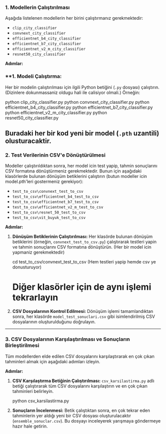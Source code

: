 ### **1. Modellerin Çalıştırılması**

Aşağıda listelenen modellerin her birini çalıştırmanız gerekmektedir:

- `clip_city_classifier`
- `convnext_city_classifier`
- `efficientnet_b4_city_classifier`
- `efficientnet_b7_city_classifier`
- `efficientnet_v2_m_city_classifier`
- `resnet50_city_classifier`

**Adımlar:**


### **1. **Modeli Çalıştırma:**
   Her bir modelin çalıştırılması için ilgili Python betiğini (`.py` dosyası) çalıştırın. (Dizinlere dokunmassaniz oldugu hali ile calisiyor olmali.)
   Örneğin:

   python clip_city_classifier.py
   python convnext_city_classifier.py
   python efficientnet_b4_city_classifier.py
   python efficientnet_b7_city_classifier.py
   python efficientnet_v2_m_city_classifier.py
   python resnet50_city_classifier.py

   Buradaki her bir kod yeni bir model  (`.pth` uzantili)  olusturacaktir.
---

### **2. Test Verilerinin CSV'e Dönüştürülmesi**

Modeller çalıştırıldıktan sonra, her model icin test yapip, tahmin sonuçlarını CSV formatına dönüştürmeniz gerekmektedir. Bunun için aşağıdaki klasörlerde bulunan dönüşüm betiklerini çalıştırın 
(butun modeller icin model.pth'leri gostermeniz gerekiyor):

- `test_to_csv\convnext_test_to_csv`
- `test_to_csv\efficientnet_b4_test_to_csv`
- `test_to_csv\efficientnet_b7_test_to_csv`
- `test_to_csv\efficientnet_v2_m_test_to_csv`
- `test_to_csv\resnet_50_test_to_csv`
- `test_to_csv\vit_buyuk_test_to_csv`

**Adımlar:**

1. **Dönüşüm Betiklerinin Çalıştırılması:**
   Her klasörde bulunan dönüşüm betiklerini (örneğin, `convnext_test_to_csv.py`) çalıştırarak testleri yapin ve tahmin sonuçlarını CSV formatına dönüştürün. 
   (Her bir model icin yapmaniz gerekmektedir)

   cd test_to_csv/convnext_test_to_csv (Hem testleri yapip hemde csv ye donusturuyor)
   
   
   # Diğer klasörler için de aynı işlemi tekrarlayın

2. **CSV Dosyalarının Kontrol Edilmesi:**
   Dönüşüm işlemi tamamlandıktan sonra, her klasörde `model_test_sonuclari.csv` gibi isimlendirilmiş CSV dosyalarının oluşturulduğunu doğrulayın.

---

### **3. CSV Dosyalarının Karşılaştırılması ve Sonuçların Birleştirilmesi**

Tüm modellerden elde edilen CSV dosyalarını karşılaştırarak en çok çıkan tahminleri almak için aşağıdaki adımları izleyin.

**Adımlar:**

1. **CSV Karşılaştırma Betiğinin Çalıştırılması:**
   `csv_karsilastirma.py` adlı betiği çalıştırarak tüm CSV dosyalarını karşılaştırın ve en çok çıkan tahminleri belirleyin.

   python csv_karsilastirma.py

2. **Sonuçların İncelenmesi:**
   Betik çalıştıktan sonra, en çok tekrar eden tahminlerin yer aldığı yeni bir CSV dosyası oluşturulacaktır 
   (`ensemble_sonuclar.csv`). Bu dosyayı inceleyerek yarışmaya göndermeye hazır hale getirin.

